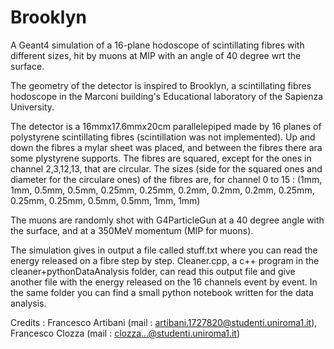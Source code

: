 # Brooklyn
A Geant4 simulation of a 16-plane hodoscope of scintillating fibres with different sizes, hit by muons at MIP with an angle of 40 degree wrt the surface.

The geometry of the detector is inspired to Brooklyn, a scintillating fibres hodoscope in the Marconi building's Educational laboratory of the Sapienza University.

The detector is a 16mmx17.6mmx20cm parallelepiped made by 16 planes of polystyrene scintillating fibres (scintillation was not implemented). Up and down the fibres a mylar sheet was placed, and between the fibres there ara some plystyrene supports.
The fibres are squared, except for the ones in channel 2,3,12,13, that are circular. The sizes (side for the squared ones and diameter for the circulare ones) of the fibres are, for channel 0 to 15 : (1mm, 1mm, 0.5mm, 0.5mm, 0.25mm, 0.25mm, 0.2mm, 0.2mm, 0.2mm, 0.25mm, 0.25mm, 0.25mm, 0.5mm, 0.5mm, 1mm, 1mm) 

The muons are randomly shot with G4ParticleGun at a 40 degree angle with the surface, and at a 350MeV momentum (MIP for muons).

The simulation gives in output a file called stuff.txt where you can read the energy released on a fibre step by step. Cleaner.cpp, a c++ program in the cleaner+pythonDataAnalysis folder, can read this output file and give another file with the energy released on the 16 channels event by event. In the same folder you can find a small python notebook written for the data analysis.

Credits : Francesco Artibani (mail : artibani.1727820@studenti.uniroma1.it), Francesco Clozza (mail : clozza...@studenti.uniroma1.it)
